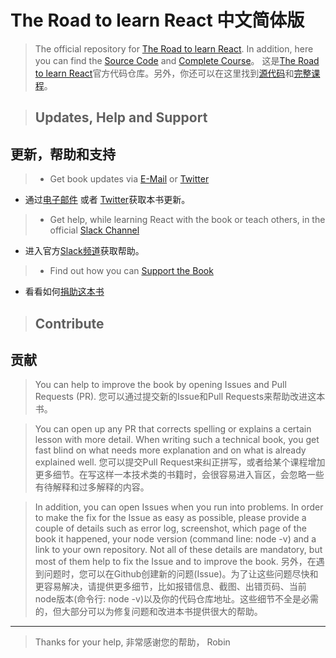 # The Road to learn React 中文简体版

> The official repository for [The Road to learn React](https://www.robinwieruch.de/the-road-to-learn-react/). In addition, here you can find the [Source Code](https://github.com/the-road-to-learn-react/hackernews-client) and [Complete Course](https://roadtoreact.com/)。
这是[The Road to learn React](https://www.robinwieruch.de/the-road-to-learn-react/)官方代码仓库。另外，你还可以在这里找到[源代码](https://github.com/the-road-to-learn-react/hackernews-client)和[完整课程](https://roadtoreact.com/)。

> ## Updates, Help and Support
## 更新，帮助和支持

> * Get book updates via [E-Mail](https://www.getrevue.co/profile/rwieruch) or [Twitter](https://twitter.com/rwieruch)
* 通过[电子邮件](https://www.getrevue.co/profile/rwieruch) 或者 [Twitter](https://twitter.com/rwieruch)获取本书更新。
> * Get help, while learning React with the book or teach others, in the official [Slack Channel](https://slack-the-road-to-learn-react.wieruch.com/)
* 进入官方[Slack频道](https://slack-the-road-to-learn-react.wieruch.com/)获取帮助。
> * Find out how you can [Support the Book](https://www.robinwieruch.de/about/)
* 看看如何[捐助这本书](https://www.robinwieruch.de/about/)

> ## Contribute
## 贡献

> You can help to improve the book by opening Issues and Pull Requests (PR).
您可以通过提交新的Issue和Pull Requests来帮助改进这本书。

> You can open up any PR that corrects spelling or explains a certain lesson with more detail. When writing such a technical book, you get fast blind on what needs more explanation and on what is already explained well.
您可以提交Pull Request来纠正拼写，或者给某个课程增加更多细节。在写这样一本技术类的书籍时，会很容易进入盲区，会忽略一些有待解释和过多解释的内容。

> In addition, you can open Issues when you run into problems. In order to make the fix for the Issue as easy as possible, please provide a couple of details such as error log, screenshot, which page of the book it happened, your node version (command line: node -v) and a link to your own repository. Not all of these details are mandatory, but most of them help to fix the Issue and to improve the book.
另外，在遇到问题时，您可以在Github创建新的问题(Issue)。为了让这些问题尽快和更容易解决，请提供更多细节，比如报错信息、截图、出错页码、当前node版本(命令行: node -v)以及你的代码仓库地址。这些细节不全是必需的，但大部分可以为修复问题和改进本书提供很大的帮助。

---

> Thanks for your help,
非常感谢您的帮助，
Robin
